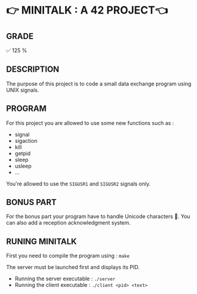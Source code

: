 # 👉 MINITALK : A 42 PROJECT👈

## GRADE
✅ 125 %

## DESCRIPTION
The purpose of this project is to code a small data exchange program using UNIX signals.

## PROGRAM

For this project you are allowed to use some new functions such as : 
- signal
- sigaction
- kill
- getpid
- sleep
- usleep
- ...

You're allowed to use the `SIGUSR1` and `SIGUSR2` signals only. 

## BONUS PART
For the bonus part your program have to handle Unicode characters 🤪. 
You can also add a reception acknowledgment system.

## RUNING MINITALK
First you need to compile the program using :
```make```

The server must be launched first and displays its PID.
- Running the server executable :
```./server```
- Running the client executable :
```./client <pid> <text>```
